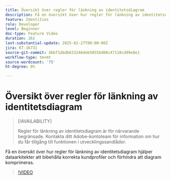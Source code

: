 ```yaml
---
title: Översikt över regler för länkning av identitetsdiagram
description: Få en översikt över hur regler för länkning av identitetsdiagram hjälper dataarkitekter att bibehålla korrekta kundprofiler och förhindra att diagram komprimeras.
feature: Identities
role: Developer
level: Beginner
doc-type: Feature Video
duration: 262
last-substantial-update: 2025-02-27T00:00:00Z
jira: KT-16731
source-git-commit: 4bbf1dbdb633246deb5055bd08c47110cd99e8e1
workflow-type: tm+mt
source-wordcount: '75'
ht-degree: 0%

---
```



# Översikt över regler för länkning av identitetsdiagram

>[!AVAILABILITY]
>
>Regler för länkning av identitetsdiagram är för närvarande begränsade. Kontakta ditt Adobe-kontoteam för information om hur du får tillgång till funktionen i utvecklingssandlådor.

Få en översikt över hur regler för länkning av identitetsdiagram hjälper dataarkitekter att bibehålla korrekta kundprofiler och förhindra att diagram komprimeras.

>[!VIDEO](https://video.tv.adobe.com/v/3448250/?learn=on&enablevpops)
